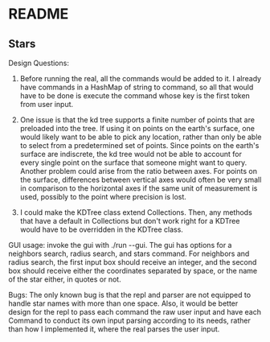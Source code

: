 # README

## Stars
Design Questions:
1. Before running the real, all the commands would be added to it. I already have commands in a HashMap of string to command, so all that would have to be done is execute the command whose key is the first token from user input.

2. One issue is that the kd tree supports a finite number of points that are preloaded into the tree. If using it on points on the earth's surface, one would likely want to be able to pick any location, rather than only be able to select from a predetermined set of points. Since points on the earth's surface are indiscrete, the kd tree would not be able to account for every single point on the surface that someone might want to query. 
Another problem could arise from the ratio between axes. For points on the surface, differences between vertical axes would often be very small in comparison to the horizontal axes if the same unit of measurement is used, possibly to the point where precision is lost.

3. I could make the KDTree class extend Collections. Then, any methods that have a default in Collections but don't work right for a KDTree would have to be overridden in the KDTree class. 

GUI usage: invoke the gui with ./run --gui. 
The gui has options for a neighbors search, radius search, and stars command. For neighbors and radius search, the first input box should receive an integer, and the second box should receive either the coordinates separated by space, or the name of the star either, in quotes or not.

Bugs:
The only known bug is that the repl and parser are not equipped to handle star names with more than one space. 
Also, it would be better design for the repl to pass each command the raw user input and have each Command to conduct its own input parsing according to its needs, rather than how I implemented it, where the real parses the user input.